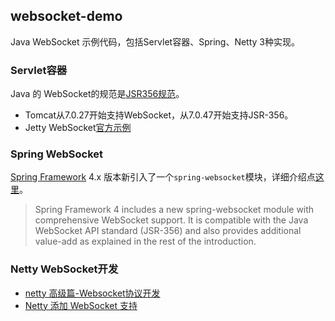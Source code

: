 ## websocket-demo
Java WebSocket 示例代码，包括Servlet容器、Spring、Netty 3种实现。

### Servlet容器
Java 的 WebSocket的规范是[JSR356规范](https://www.oracle.com/technical-resources/articles/java/jsr356.html)。

* Tomcat从7.0.27开始支持WebSocket，从7.0.47开始支持JSR-356。
* Jetty WebSocket[官方示例](https://github.com/jetty-project/embedded-jetty-websocket-examples)

### Spring WebSocket
[Spring Framework](https://github.com/spring-projects/spring-framework) 4.x 版本新引入了一个```spring-websocket```模块，详细介绍点[这里](https://docs.spring.io/spring-framework/docs/4.3.x/spring-framework-reference/html/websocket.html)。
> Spring Framework 4 includes a new spring-websocket module with comprehensive WebSocket support. It is compatible with the Java WebSocket API standard (JSR-356) and also provides additional value-add as explained in the rest of the introduction.

### Netty WebSocket开发
* [netty 高级篇-Websocket协议开发](https://www.huaweicloud.com/articles/bb663e7adeb28738a452e98025e0b6f2.html)
* [Netty 添加 WebSocket 支持](https://doc.yonyoucloud.com/doc/essential-netty-in-action/NETTY%20BY%20EXAMPLE/Adding%20WebSockets%20support.html)

